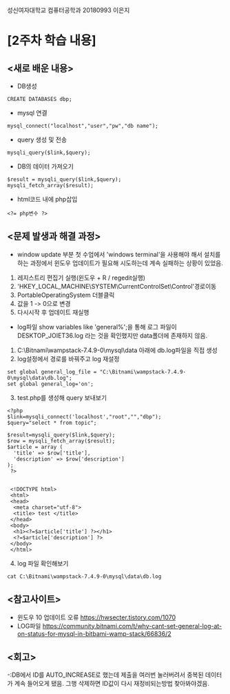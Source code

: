 성신여자대학교 컴퓨터공학과 20180993 이은지

[2주차 학습 내용]
=============

<새로 배운 내용>
-------------
* DB생성
 ``` 
 CREATE DATABASES dbp;
 ```
* mysql 연결
 ```
 mysql_connect("localhost","user","pw","db name");
 ```
* query 생성 및 전송
 ```
 mysqli_query($link,$query);
 ```
* DB의 데이터 가져오기
 ```
 $result = mysqli_query($link,$query);
 mysqli_fetch_array($result);
 ```
* html코드 내에 php삽입
 ```
 <?= php변수 ?>
 ```

<문제 발생과 해결 과정>
-------------
* window update 부분
첫 수업에서 'windows terminal'을 사용해야 해서 설치를 하는 과정에서 윈도우 업데이트가 필요해 시도하는데 계속 실패하는 상황이 있었음.
1. 레지스트리 편집기 실행(윈도우 + R / regedit실행)
2. 'HKEY_LOCAL_MACHINE\SYSTEM\CurrentControlSet\Control'경로이동
3. PortableOperatingSystem 더블클릭
4. 값을 1 -> 0으로 변경
5. 다시시작 후 업데이트 재실행


* log파일
show variables like 'general%';을 통해 로그 파일이 DESKTOP_JOIET36.log 라는 것을 확인했지만 data폴더에 존재하지 않음.
1. C:\Bitnami\wampstack-7.4.9-0\mysql\data 아래에 db.log파일을 직접 생성
2. log설정에서 경로를 바꿔주고 log 재설정
```
set global general_log_file = "C:\Bitnami\wampstack-7.4.9-0\mysql\data\db.log";
set global general_log='on';
```
3. test.php를 생성해 query 보내보기
```
<?php
$link=mysqli_connect('localhost',"root","","dbp");
$query="select * from topic";

$result=mysqli_query($link,$query);
$row = mysqli_fetch_array($result);
$article = array (
  'title' => $row['title'],
  'description' => $row['description']
);
 ?>


 <!DOCTYPE html>
 <html>
 <head>
  <meta charset="utf-8">
  <title> test </title>
 </head>
 <body>
  <h1><?=$article['title'] ?></h1>
  <?=$article['description'] ?>
 </body>
 </html>
```
4. log 파일 확인해보기
```
cat C:\Bitnami\wampstack-7.4.9-0\mysql\data\db.log
```

<참고사이트>
----------
* 윈도우 10 업데이트 오류
https://hwsecter.tistory.com/1070
* LOG파일
https://community.bitnami.com/t/why-cant-set-general-log-at-on-status-for-mysql-in-bitbami-wamp-stack/66836/2 

<회고>
------
-:DB에서 ID를 AUTO_INCREASE로 했는데 제출을 여러번 눌러버려서 중복된 데이터가 계속 들어오게 됐음. 그행 삭제하면 ID값이 다시 재정비되는방법 찾아봐야겠음.

